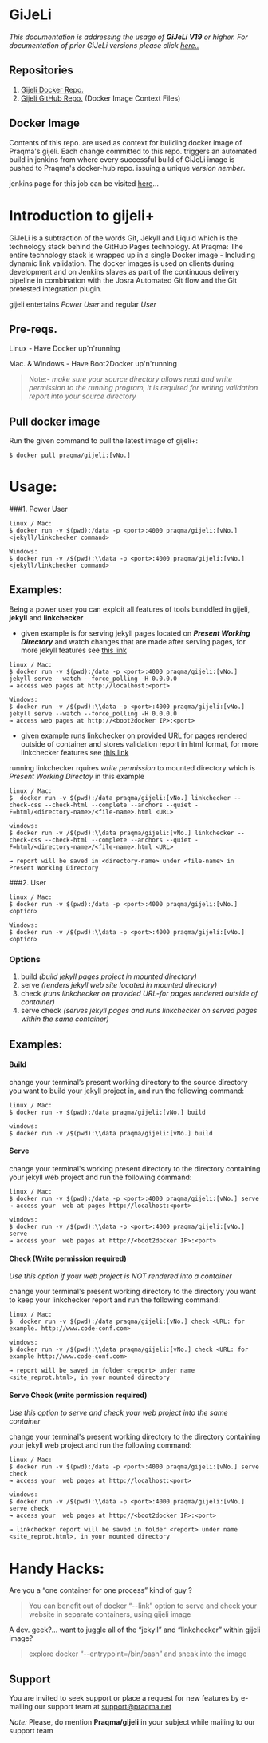 GiJeLi
=============
_This documentation is addressing the usage of **GiJeLi V19** or higher. For documentation of prior GiJeLi versions please click [here..](https://github.com/Praqma/docker-gijeli/blob/master/usage-v18-and-less.md)_

## Repositories

1. [Gijeli Docker Repo.](https://registry.hub.docker.com/u/praqma/gijeli/)
2. [Gijeli GitHub Repo.](https://github.com/Praqma/docker-gijeli.git) (Docker Image Context Files)

## Docker Image

Contents of this repo. are used as context for building docker image of Praqma's gijeli.
Each change committed to this repo. triggers an automated build in jenkins from where every successful build of GiJeLi image is pushed to Praqma's docker-hub repo. issuing a unique _version nember_.

jenkins page for this job can be visited [here](http://code.praqma.net/ci/view/GiJeLi/job/GiJeLi%20Docker%20Server/)...

# Introduction to gijeli+
GiJeLi is a subtraction of the words Git, Jekyll and Liquid which is the technology stack behind the GitHub Pages technology. At Praqma: The entire technology stack is wrapped up in a single Docker image - Including dynamic link validation. The docker images is used on clients during development and on Jenkins slaves as part of the continuous delivery pipeline in combination with the Josra Automated Git flow and the Git pretested integration plugin.

gijeli entertains _Power User_ and regular _User_

## Pre-reqs.

Linux - Have Docker up'n'running

Mac. & Windows - Have Boot2Docker up'n'running

>Note:- _make sure your source directory allows read and write permission to the running program, it is required for writing validation report into your source directory_

## Pull docker image
Run the given command to pull the latest image of gijeli+:
```
$ docker pull praqma/gijeli:[vNo.]

```
# Usage:
###1. Power User
```
linux / Mac:
$ docker run -v $(pwd):/data -p <port>:4000 praqma/gijeli:[vNo.] <jekyll/linkchecker command>

Windows:
$ docker run -v /$(pwd):\\data -p <port>:4000 praqma/gijeli:[vNo.] <jekyll/linkchecker command>
```
## Examples:
Being a power user you can exploit all features of tools bunddled in gijeli, **jekyll** and **linkchecker**  

- given example is for serving jekyll pages located on **_Present Working Directory_** and watch changes that are made after serving pages, for more jekyll features see [this link](http://jekyllrb.com/docs/usage/)

```
linux / Mac:
$ docker run -v $(pwd):/data -p <port>:4000 praqma/gijeli:[vNo.] jekyll serve --watch --force_polling -H 0.0.0.0
→ access web pages at http://localhost:<port>

Windows:
$ docker run -v /$(pwd):\\data -p <port>:4000 praqma/gijeli:[vNo.] jekyll serve --watch --force_polling -H 0.0.0.0
→ access web pages at http://<boot2docker IP>:<port>
```
- given example runs linkchecker on provided URL for pages rendered outside of container and stores validation report in html format, for more linkchecker features see [this link](http://wummel.github.io/linkchecker/)

running linkchecker rquires _write permission_ to mounted directory which is _Present Working Directoy_ in this example
```
linux / Mac:
$  docker run -v $(pwd):/data praqma/gijeli:[vNo.] linkchecker --check-css --check-html --complete --anchors --quiet -F=html/<directory-name>/<file-name>.html <URL>

windows:
$ docker run -v /$(pwd):\\data praqma/gijeli:[vNo.] linkchecker --check-css --check-html --complete --anchors --quiet -F=html/<directory-name>/<file-name>.html <URL>

→ report will be saved in <directory-name> under <file-name> in Present Working Directory

```

###2. User
```
linux / Mac:
$ docker run -v $(pwd):/data -p <port>:4000 praqma/gijeli:[vNo.] <option>

Windows:
$ docker run -v /$(pwd):\\data -p <port>:4000 praqma/gijeli:[vNo.] <option>
```
### Options

1. build _(build jekyll pages project in mounted directory)_
2. serve _(renders jekyll web site located in mounted directory)_
3. check _(runs linkchecker on provided URL-for pages rendered outside of container)_
4. serve check _(serves jekyll pages and runs linkchecker on served pages within the same container)_

## Examples:
#### Build

change your terminal’s present working directory to the source directory you want to build your jekyll project in, and run the following command:
```
linux / Mac:
$ docker run -v $(pwd):/data praqma/gijeli:[vNo.] build

windows:
$ docker run -v /$(pwd):\\data praqma/gijeli:[vNo.] build
```

#### Serve

change your terminal's working present directory to the directory containing your jekyll web project and run the following command:
```
linux / Mac:
$ docker run -v $(pwd):/data -p <port>:4000 praqma/gijeli:[vNo.] serve
→ access your  web at pages http://localhost:<port>

windows:
$ docker run -v /$(pwd):\\data -p <port>:4000 praqma/gijeli:[vNo.] serve
→ access your  web pages at http://<boot2docker IP>:<port>
```

#### Check (Write permission required)

_Use this option if your web project is NOT rendered into a container_

change your terminal's present working directory to the directory you want to keep your linkchecker report and run the following command:

```
linux / Mac:
$  docker run -v $(pwd):/data praqma/gijeli:[vNo.] check <URL: for example. http://www.code-conf.com>

windows:
$ docker run -v /$(pwd):\\data praqma/gijeli:[vNo.] check <URL: for example http://www.code-conf.com>

→ report will be saved in folder <report> under name <site_reprot.html>, in your mounted directory
```
#### Serve Check (write permission required)
_Use this option to serve and check your web project into the same container_

change your terminal's present working directory to the directory containing your jekyll web project and run the following command:
```
linux / Mac:
$ docker run -v $(pwd):/data -p <port>:4000 praqma/gijeli:[vNo.] serve check
→ access your  web pages at http://localhost:<port>

windows:
$ docker run -v /$(pwd):\\data -p <port>:4000 praqma/gijeli:[vNo.] serve check
→ access your  web pages at http://<boot2docker IP>:<port>

→ linkchecker report will be saved in folder <report> under name <site_reprot.html>, in your mounted directory
```
# Handy Hacks:
Are you a “one container for one process” kind of guy ?
>You can benefit out of docker “--link” option to serve and check your website in separate containers, using gijeli image

A dev. geek?... want to juggle all of the “jekyll” and “linkchecker” within gijeli image?
>explore docker  “--entrypoint=/bin/bash” and sneak into the image


## Support

You are invited to seek support or place a request for new features by e-mailing our support team at [support@praqma.net]()

_Note:_ Please, do mention **Praqma/gijeli** in your subject while mailing to our support team
